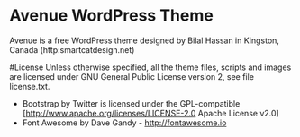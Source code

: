 Avenue WordPress Theme
======

Avenue is a free WordPress theme designed by Bilal Hassan in Kingston, Canada (http:smartcatdesign.net)

#License
Unless otherwise specified, all the theme files, scripts and images
are licensed under GNU General Public License version 2, see file license.txt.

* Bootstrap by Twitter is licensed under the GPL-compatible [http://www.apache.org/licenses/LICENSE-2.0 Apache License v2.0]
* Font Awesome by Dave Gandy - http://fontawesome.io